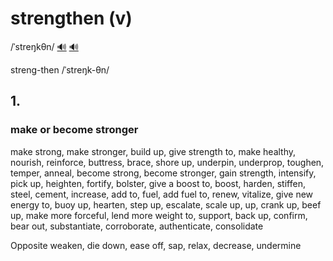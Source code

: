 # strengthen (v)

/ˈstreŋkθn/ [🔊](https://www.oxfordlearnersdictionaries.com/media/english/uk_pron/s/str/stren/strengthen__gb_2.mp3) [🔊](https://www.oxfordlearnersdictionaries.com/media/english/us_pron/s/str/stren/strengthen__us_1_rr.mp3)

streng-then /ˈstreŋk-θn/

## 1.

### make or become stronger

make strong, make stronger, build up, give strength to, make healthy, nourish, reinforce, buttress, brace, shore up, underpin, underprop, toughen, temper, anneal, become strong, become stronger, gain strength, intensify, pick up, heighten, fortify, bolster, give a boost to, boost, harden, stiffen, steel, cement, increase, add to, fuel, add fuel to, renew, vitalize, give new energy to, buoy up, hearten, step up, escalate, scale up, up, crank up, beef up, make more forceful, lend more weight to, support, back up, confirm, bear out, substantiate, corroborate, authenticate, consolidate

Opposite weaken, die down, ease off, sap, relax, decrease, undermine